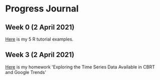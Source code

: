 # Progress Journal 

## Week 0 (2 April 2021)
[Here](files/IE360_Spring21_Homework0) is my 5 R tutorial examples.

## Week 3 (2 April 2021)
[Here](files/HW1/IE360_Spring21_Homework1) is my homework 'Exploring the Time Series Data Available in CBRT and Google Trends'